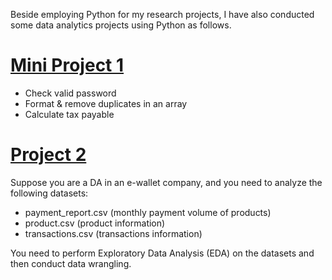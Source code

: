 Beside employing Python for my research projects, I have also conducted some data analytics projects using Python as follows.

# [**Mini Project 1**](https://github.com/tamdang100/python_projects)

- Check valid password 
- Format & remove duplicates in an array
- Calculate tax payable


# [**Project 2**](https://github.com/tamdang100/python_project2)

Suppose you are a DA in an e-wallet company, and you need to analyze the following datasets:
-	payment_report.csv (monthly payment volume of products)
-	product.csv (product information)
-	transactions.csv (transactions information)
  
You need to perform Exploratory Data Analysis (EDA) on the datasets and then conduct data wrangling.
